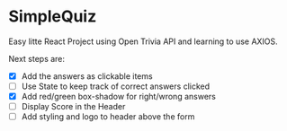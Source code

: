 # SimpleQuiz

Easy litte React Project using Open Trivia API and learning to use AXIOS.

Next steps are:
 * [x] Add the answers as clickable items 
 * [ ] Use State to keep track of correct answers clicked
 * [x] Add red/green box-shadow for right/wrong answers
 * [ ] Display Score in the Header
 * [ ] Add styling and logo to header above the form 
